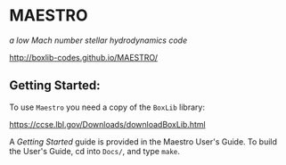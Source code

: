 # MAESTRO

*a low Mach number stellar hydrodynamics code*

http://boxlib-codes.github.io/MAESTRO/

## Getting Started:

To use `Maestro` you need a copy of the `BoxLib` library:

https://ccse.lbl.gov/Downloads/downloadBoxLib.html

A *Getting Started* guide is provided in the Maestro User's Guide.  To
build the User's Guide, cd into `Docs/`, and type `make`.



